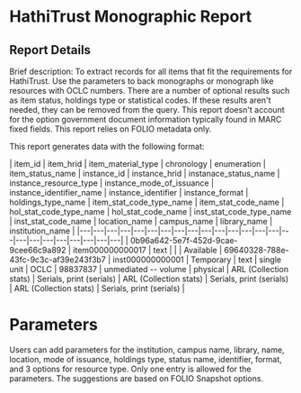 # HathiTrust Monographic Report

## Report Details

Brief description: To extract records for all items that fit the requirements for HathiTrust. Use the parameters to back monographs or monograph like resources with OCLC numbers. There are a number of optional results such as item status, holdings type or statistical codes. If these results aren't needed, they can be removed from the query. This report doesn't account for the option government document information typically found in MARC fixed fields. This report relies on FOLIO metadata only. 

This report generates data with the following format:

| item\_id | item\_hrid | item\_material\_type | chronology | enumeration | item\_status\_name | instance\_id | instance\_hrid | instanace\_status\_name | instance\_resource\_type | instance\_mode\_of\_issuance | instance\_identifier\_name | instance\_identifier | instance\_format | holdings\_type\_name | item\_stat\_code\_type\_name | item\_stat\_code\_name | hol\_stat\_code\_type\_name | hol\_stat\_code\_name | inst\_stat\_code\_type\_name | inst\_stat\_code\_name | location\_name | campus\_name | library\_name | institution\_name |
|---|---|---|---|---|---|---|---|---|---|---|---|---|---|---|---|---|---|---|---|---|---|---|---|
| 0b96a642-5e7f-452d-9cae-9cee66c9a892 | item000000000017 | text | | | Available | 69640328-788e-43fc-9c3c-af39e243f3b7 | inst000000000001 | Temporary | text | single unit | OCLC | 98837837 | unmediated -- volume | physical | ARL (Collection stats) | Serials, print (serials) | ARL (Collection stats) | Serials, print (serials) | ARL (Collection stats) | Serials, print (serials) |


# Parameters

Users can add parameters for the institution, campus name, library, name, location, mode of issuance, holdings type, status name, identifier, format, and 3 options for resource type. Only one entry is allowed for the parameters. The suggestions are based on FOLIO Snapshot options.

